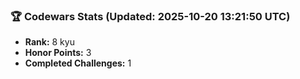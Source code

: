 ### 🏆 Codewars Stats (Updated: 2025-10-20 13:21:50 UTC)

- **Rank:** 8 kyu
- **Honor Points:** 3
- **Completed Challenges:** 1
